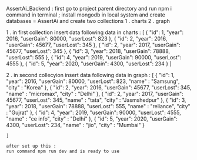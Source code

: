 AssertAi_Backend : 
first go to project parent directory and run npm i command in terminal ;
install mongodb in local system 
and create databases = AssertAi
and create two collections 
1 . charts
2 . graph

1 . in first collection insert data following data in charts : 
[
  {
    "id": 1,
    "year": 2016,
    "userGain": 80000,
    "userLost": 823
  },
  {
    "id": 2,
    "year": 2016,
    "userGain": 45677,
    "userLost": 345
  },
  {
    "id": 2,
    "year": 2017,
    "userGain": 45677,
    "userLost": 345
  },
  {
    "id": 3,
    "year": 2018,
    "userGain": 78888,
    "userLost": 555
  },
  {
    "id": 4,
    "year": 2019,
    "userGain": 90000,
    "userLost": 4555
  },
  {
    "id": 5,
    "year": 2020,
    "userGain": 4300,
    "userLost": 234
  }
]



2 . in second collecyion insert data following data in graph :
[  {
      "id": 1,
      "year": 2016,
      "userGain": 80000,
      "userLost": 823,
      "name" : "Samsung",
      "city" : "Korea"
    },
    {
      "id": 2,
      "year": 2016,
      "userGain": 45677,
      "userLost": 345,
      "name" : "micromax",
      "city" : "Delhi"
    },
    {
      "id": 2,
      "year": 2017,
      "userGain": 45677,
      "userLost": 345,
      "name" : "tata",
      "city" : "Jasmshedpur"
    },
    {
      "id": 3,
      "year": 2018,
      "userGain": 78888,
      "userLost": 555,
      "name" : "reliance",
      "city" : "Gujrat"
    },
    {
      "id": 4,
      "year": 2019,
      "userGain": 90000,
      "userLost": 4555,
      "name" : "ce info",
      "city" : "Delhi"
    },
    {
      "id": 5,
      "year": 2020,
      "userGain": 4300,
      "userLost": 234,
      "name" : "jio",
      "city" : "Mumbai" 
    }
    
    ]

    after set up this :
    run command npm run dev and is ready to use
